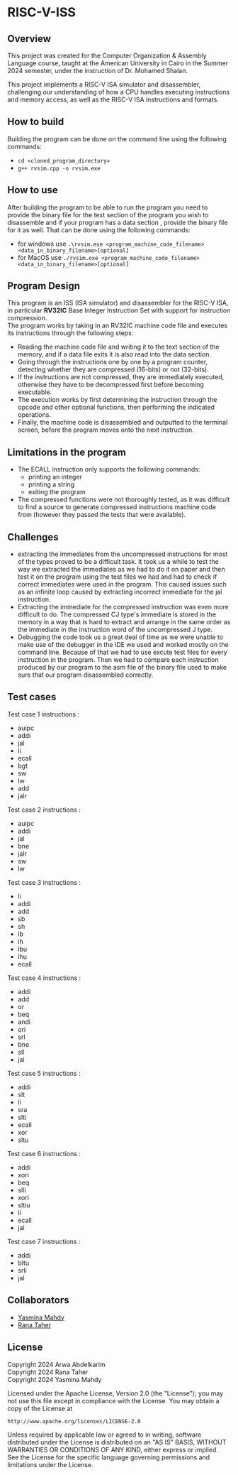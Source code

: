 # RISC-V-ISS

## Overview
This project was created for the Computer Organization & Assembly Language course, taught at the American University in Cairo in the Summer 2024 semester, under the instruction of Dr. Mohamed Shalan.  
  
This project implements a RISC-V ISA simulator and disassembler, challenging our understanding of how a CPU handles executing instructions and memory access, as well as the RISC-V ISA instructions and formats.


## How to build 
Building the program can be done on the command line using the following commands:
- `cd <cloned_program_directory>`
- `g++ rvsim.cpp -o rvsim.exe`

## How to use 
After building the program to be able to run the program you need to provide the binary file for the text section of the program you wish to disassemble 
and if your program has a data section , provide the binary file for it as well. 
That can be done using the following commands:
- for windows use `.\rvsim.exe <program_machine_code_filename> <data_in_binary_filename>[optional]`
- for MacOS use `./rvsim.exe <program_machine_code_filename> <data_in_binary_filename>[optional]`


## Program Design
This program is an ISS (ISA simulator) and disassembler for the RISC-V ISA, in particular **RV32IC** Base Integer Instruction Set with support for instruction compression.  
The program works by taking in an RV32IC machine code file and executes its instructions through the following steps:  
- Reading the machine code file and writing it to the text section of the memory, and if a data file exits it is also read into the data section.
- Going through the instructions one by one by a program counter, detecting whether they are compressed (16-bits) or not (32-bits).
- If the instructions are not compressed, they are immediately executed, otherwise they have to be decompressed first before becoming executable.
- The execution works by first determining the instruction through the opcode and other optional functions, then performing the indicated operations.
- Finally, the machine code is disassembled and outputted to the terminal screen, before the program moves onto the next instruction.


## Limitations in the program
- The ECALL instruction only supports the following commands:
   - printing an integer
   - printing a string
   - exiting the program
- The compressed functions were not thoroughly tested, as it was difficult to find a source to generate compressed instructions machine code from (however they passed the tests that were available).

 

## Challenges 
- extracting the immediates from the uncompressed instructions for most of the types proved to be a difficult task. It took us a while to test the way we extracted the immediates as we had to do it on paper and then test it on the program using the test files we had and had to check if correct immediates were used in the program. This caused issues such as an infinite loop caused by extracting incorrect immediate for the jal instruction.
- Extracting the immediate for the compressed instruction was even more difficult to do. The compressed CJ type's immediate is stored in the memory in a way that is hard to extract and arrange in the same order as the immediate in the instruction word of the uncompressed J type.
- Debugging the code took us a great deal of time as we were unable to make use of the debugger in the IDE we used and worked mostly on the command line. Because of that we had to use excute test files for every instruction in the program. Then we had to compare each instruction produced by our program to the asm file of the binary file used to make sure that our program disassembled correctly.


## Test cases 
Test case 1 instructions :
- auipc
- addi
- jal
- li
- ecall
- bgt
- sw
- lw
- add
- jalr
  
Test case 2 instructions :
- auipc
- addi
- jal
- bne
- jalr
- sw
- lw

Test case 3 instructions :
- li
- addi
- add
- sb
- sh
- lb
- lh
- lbu
- lhu
- ecall

Test case 4 instructions :
- addi
- add
- or
- beq
- andi
- ori
- srl
- bne
- sll
- jal

Test case 5 instructions :
- addi
- slt
- li
- sra
- slti
- ecall
- xor
- sltu

Test case 6 instructions :
- addi
- xori
- beq
- slli
- xori
- sltiu
- li
- ecall
- jal

Test case 7 instructions :
- addi
- bltu
- srli
- jal


## Collaborators
* [Yasmina Mahdy](https://github.com/Yasmina-Mahdy)
* [Rana Taher](https://github.com/rana5679)
  
## License
Copyright 2024 Arwa Abdelkarim  
Copyright 2024 Rana Taher  
Copyright 2024 Yasmina Mahdy  

Licensed under the Apache License, Version 2.0 (the "License");
you may not use this file except in compliance with the License.
You may obtain a copy of the License at

    http://www.apache.org/licenses/LICENSE-2.0

Unless required by applicable law or agreed to in writing, software
distributed under the License is distributed on an "AS IS" BASIS,
WITHOUT WARRANTIES OR CONDITIONS OF ANY KIND, either express or implied.
See the License for the specific language governing permissions and
limitations under the License.
